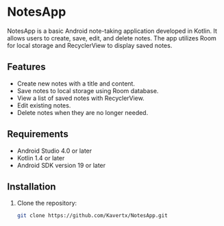 # NotesApp

NotesApp is a basic Android note-taking application developed in Kotlin. It allows users to create, save, edit, and delete notes. The app utilizes Room for local storage and RecyclerView to display saved notes.

## Features

- Create new notes with a title and content.
- Save notes to local storage using Room database.
- View a list of saved notes with RecyclerView.
- Edit existing notes.
- Delete notes when they are no longer needed.

## Requirements

- Android Studio 4.0 or later
- Kotlin 1.4 or later
- Android SDK version 19 or later

## Installation

1. Clone the repository:

   ```bash
   git clone https://github.com/Kavertx/NotesApp.git

